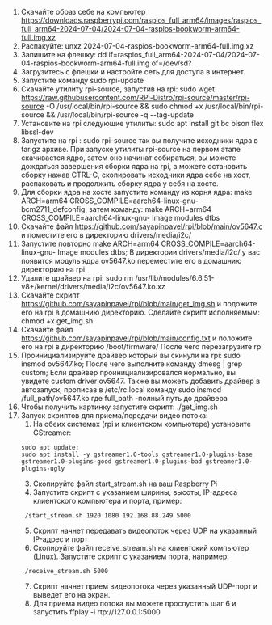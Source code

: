 1. Скачайте образ себе на компьютер https://downloads.raspberrypi.com/raspios_full_arm64/images/raspios_full_arm64-2024-07-04/2024-07-04-raspios-bookworm-arm64-full.img.xz
2. Распакуйте: unxz 2024-07-04-raspios-bookworm-arm64-full.img.xz 
3. Запишите на флешку: dd if=raspios_full_arm64-2024-07-04/2024-07-04-raspios-bookworm-arm64-full.img of=/dev/sd?
4. Загрузитесь с флешки и настройте сеть для доступа в интернет.
5. Запустите команду sudo rpi-update 
7. Скачайте утилиту rpi-source, запустив на rpi: sudo wget https://raw.githubusercontent.com/RPi-Distro/rpi-source/master/rpi-source -O /usr/local/bin/rpi-source && sudo chmod +x /usr/local/bin/rpi-source && /usr/local/bin/rpi-source -q --tag-update
8. Установите на rpi следующие утилиты: sudo apt install git bc bison flex libssl-dev
9. Запустите на rpi : sudo rpi-source так вы получите исходники ядра в tar.gz архиве. При запуске утилиты rpi-source на первом этапе скачивается ядро, затем оно начинат собираться, вы можете дождаться завершения сборки ядра на rpi, а можете остановить сборку нажав CTRL-C, скопировать исходники ядра себе на хост, распаковать и продолжить сборку ядра у себя на хосте.
10. Для сборки ядра на хосте запустите команду из корня ядра: make ARCH=arm64 CROSS_COMPILE=aarch64-linux-gnu- bcm2711_defconfig; затем команду: make ARCH=arm64 CROSS_COMPILE=aarch64-linux-gnu- Image modules dtbs
11. Скачайте файл https://github.com/sayapinpavel/rpi/blob/main/ov5647.c и поместите его в директорию drivers/media/i2c/
12. Запустите повторно make ARCH=arm64 CROSS_COMPILE=aarch64-linux-gnu- Image modules dtbs; В директории drivers/media/i2c/ у вас появится модуль ядра ov5647.ko переместите его в домашнию директорию на rpi
13. Удалите драйвер на rpi: sudo rm /usr/lib/modules/6.6.51-v8+/kernel/drivers/media/i2c/ov5647.ko.xz
14. Скачайте скрипт https://github.com/sayapinpavel/rpi/blob/main/get_img.sh и подожите его на rpi в домашнию директорию. Сделайте скрипт исполняемым: chmod +x get_img.sh
15. Скачайте файл https://github.com/sayapinpavel/rpi/blob/main/config.txt и положите его на rpi в директорию /boot/firmware/  После чего перезагрузите rpi
16. Проинициализируйте драйвер который вы скинули на rpi: sudo insmod ov5647.ko; После чего выполните команду dmesg | grep custom; Если драйвер проинициализировался нормально, вы увидете custom driver ov5647. Также вы можеть добавить драйвер в автозапуск, прописав в /etc/rc.local команду sudo insmod /full_path/ov5647.ko где full_path -полный путь до драйвера
17. Чтобы получить картинку запустите скрипт: ./get_img.sh
18. Запуск скриптов для приема/передачи видео потока:
    1. На обеих системах (rpi и клиентском компьютере) установите GStreamer:
    ```
    sudo apt update;
    sudo apt install -y gstreamer1.0-tools gstreamer1.0-plugins-base gstreamer1.0-plugins-good gstreamer1.0-plugins-bad gstreamer1.0-plugins-ugly
    ```
    3. Скопируйте файл start_stream.sh на ваш Raspberry Pi
    4. Запустите скрипт с указанием ширины, высоты, IP-адреса клиентского компьютера  и порта, пример:
    ```
 	./start_stream.sh 1920 1080 192.168.88.249 5000
    ```
    5. Скрипт начнет передавать видеопоток через UDP на указанный IP-адрес и порт
    6. Скопируйте файл receive_stream.sh на клиентский компьютер (Linux). Запустите скрипт с указанием порта, например:
	```
 	./receive_stream.sh 5000
 	```
    7. Скрипт начнет прием видеопотока через указанный UDP-порт и выведет его на экран.
    8. Для приема видео потока вы можете проспустить шаг 6 и запустить ffplay -i rtp://127.0.0.1:5000